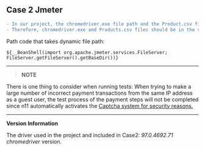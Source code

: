 ## Case 2 Jmeter

```diff
- In our project, the chromedriver.exe file path and the Product.csv file path are dynamically retrieved with the BaseDir() method. 
- Therefore, chromedriver.exe and Products.csv files should be in the same folder as the productScript.jmx file.
```
Path code that takes dynamic file path:
```
${__BeanShell(import org.apache.jmeter.services.FileServer; FileServer.getFileServer().getBaseDir())}
```

---
> **NOTE**

There is one thing to consider when running tests:
When trying to make a large number of incorrect payment transactions from the same IP address as a guest user, the test process of the payment steps will not be completed since n11 automatically activates the <ins>Captcha system for security reasons.</ins> 

---

<b>Version Information</b>

The driver used in the project and included in Case2: <i>97.0.4692.71 chromedriver</i> version.
